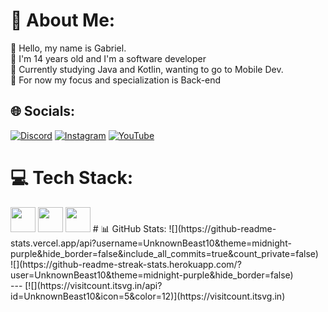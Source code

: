# 💫 About Me:
📁 Hello, my name is Gabriel.<br>🌟 I'm 14 years old and I'm a software developer<br>📕 Currently studying Java and Kotlin, wanting to go to Mobile Dev.<br>🎲 For now my focus and specialization is Back-end


## 🌐 Socials:
[![Discord](https://img.shields.io/badge/Discord-%237289DA.svg?logo=discord&logoColor=white)](https://discord.gg/https://discord.com/invite/vX9KWzEBYm) [![Instagram](https://img.shields.io/badge/Instagram-%23E4405F.svg?logo=Instagram&logoColor=white)](https://instagram.com/g4briel.quintanilha) [![YouTube](https://img.shields.io/badge/YouTube-%23FF0000.svg?logo=YouTube&logoColor=white)](https://youtube.com/@@gabriel.quintanilha) 

# 💻 Tech Stack:
<img width="40px" src="https://cdn.jsdelivr.net/gh/devicons/devicon/icons/lua/lua-original.svg" />
<img width="40px" src="https://cdn.jsdelivr.net/gh/devicons/devicon/icons/javascript/javascript-original.svg" /> 
<img width="40px" src="https://cdn.jsdelivr.net/gh/devicons/devicon/icons/csharp/csharp-original.svg" />
# 📊 GitHub Stats:
![](https://github-readme-stats.vercel.app/api?username=UnknownBeast10&theme=midnight-purple&hide_border=false&include_all_commits=true&count_private=false)<br/>
![](https://github-readme-streak-stats.herokuapp.com/?user=UnknownBeast10&theme=midnight-purple&hide_border=false)<br/>
---
[![](https://visitcount.itsvg.in/api?id=UnknownBeast10&icon=5&color=12)](https://visitcount.itsvg.in)
